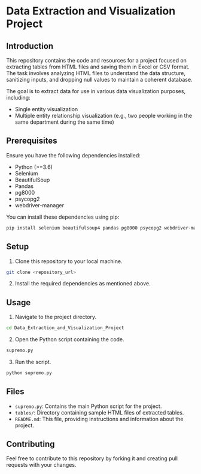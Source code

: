 
# Data Extraction and Visualization Project

## Introduction

This repository contains the code and resources for a project focused on extracting tables from HTML files and saving them in Excel or CSV format. The task involves analyzing HTML files to understand the data structure, sanitizing inputs, and dropping null values to maintain a coherent database.

The goal is to extract data for use in various data visualization purposes, including:

- Single entity visualization
- Multiple entity relationship visualization (e.g., two people working in the same department during the same time)

## Prerequisites

Ensure you have the following dependencies installed:

- Python (>=3.6)
- Selenium
- BeautifulSoup
- Pandas
- pg8000
- psycopg2
- webdriver-manager

You can install these dependencies using pip:

```bash
pip install selenium beautifulsoup4 pandas pg8000 psycopg2 webdriver-manager
```

## Setup

1. Clone this repository to your local machine.

```bash
git clone <repository_url>
```

2. Install the required dependencies as mentioned above.

## Usage

1. Navigate to the project directory.

```bash
cd Data_Extraction_and_Visualization_Project
```

2. Open the Python script containing the code.

```python
supremo.py
```

3. Run the script.

```bash
python supremo.py
```

## Files

- `supremo.py`: Contains the main Python script for the project.
- `tables/`: Directory containing sample HTML files of extracted tables.
- `README.md`: This file, providing instructions and information about the project.

## Contributing

Feel free to contribute to this repository by forking it and creating pull requests with your changes.
